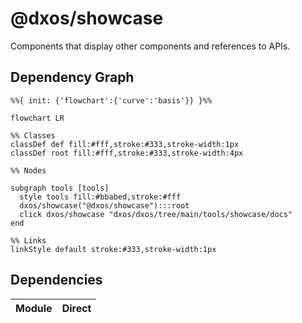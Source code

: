 # @dxos/showcase

Components that display other components and references to APIs.

## Dependency Graph

```mermaid
%%{ init: {'flowchart':{'curve':'basis'}} }%%

flowchart LR

%% Classes
classDef def fill:#fff,stroke:#333,stroke-width:1px
classDef root fill:#fff,stroke:#333,stroke-width:4px

%% Nodes

subgraph tools [tools]
  style tools fill:#bbabed,stroke:#fff
  dxos/showcase("@dxos/showcase"):::root
  click dxos/showcase "dxos/dxos/tree/main/tools/showcase/docs"
end

%% Links
linkStyle default stroke:#333,stroke-width:1px
```

## Dependencies

| Module | Direct |
|---|---|

